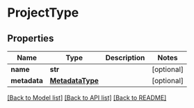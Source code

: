 # ProjectType

## Properties
Name | Type | Description | Notes
------------ | ------------- | ------------- | -------------
**name** | **str** |  | [optional] 
**metadata** | [**MetadataType**](MetadataType.md) |  | [optional] 

[[Back to Model list]](../README.md#documentation-for-models) [[Back to API list]](../README.md#documentation-for-api-endpoints) [[Back to README]](../README.md)


